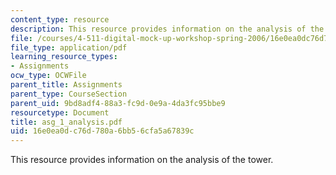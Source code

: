 ```yaml
---
content_type: resource
description: This resource provides information on the analysis of the tower.
file: /courses/4-511-digital-mock-up-workshop-spring-2006/16e0ea0dc76d780a6bb56cfa5a67839c_asg_1_analysis.pdf
file_type: application/pdf
learning_resource_types:
- Assignments
ocw_type: OCWFile
parent_title: Assignments
parent_type: CourseSection
parent_uid: 9bd8adf4-88a3-fc9d-0e9a-4da3fc95bbe9
resourcetype: Document
title: asg_1_analysis.pdf
uid: 16e0ea0d-c76d-780a-6bb5-6cfa5a67839c
---
```

This resource provides information on the analysis of the tower.

